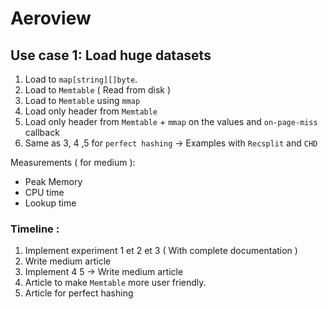 # Aeroview

## Use case 1: Load huge datasets 

1. Load to `map[string][]byte`.
2. Load to `Memtable` ( Read from disk )
3. Load to `Memtable` using `mmap`
4. Load only header from `Memtable`
5. Load only header from `Memtable` + `mmap` on the values and `on-page-miss` callback
6. Same as 3, 4 ,5 for `perfect hashing` -> Examples with `Recsplit` and `CHD`

Measurements ( for medium ): 

- Peak Memory
- CPU time 
- Lookup time

### Timeline : 

1. Implement experiment 1 et 2 et 3 ( With complete documentation )
2. Write medium article
3. Implement 4 5 -> Write medium article
4. Article to make `Memtable` more user friendly.
5. Article for perfect hashing
